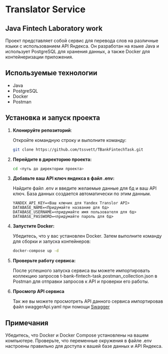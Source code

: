 # Translator Service
## Java Fintech Laboratory work
Проект представляет собой сервис для перевода слов на различные языки с использованием API Яндекса. Он разработан на языке Java и использует PostgreSQL для хранения данных, а также Docker для контейнеризации приложения.

## Используемые технологии

- Java
- PostgreSQL
- Docker
- Postman

## Установка и запуск проекта


1. **Клонируйте репозиторий**:

   Откройте командную строку и выполните команду:
   ```bash
   git clone https://github.com/tssvett/TBankFintechTask.git

2. **Перейдите в директорию проекта:**
    ```bash
    cd <путь до директории проекта>

3. **Добавьте ваш API ключ яндекса в файл .env:**
 
   Найдите файл .env и введите желаемые данные для бд и ваш API ключ.
   База данных создается автоматически по этим данным.
   ```
   YANDEX_API_KEY=<Ваш ключик для Yandex Translor API>
   DATABASE_NAME=<Придумайте название для бд>
   DATABASE_USERNAME=<придумайте имя пользователя для бд>
   DATABASE_PASSWORD=<придумайте пароль для бд>

4. **Запустите Docker:**

   Убедитесь, что у вас установлен Docker. Затем выполните команду для сборки и запуска контейнеров:
   ```bash
   docker-compose up -d

5. **Проверьте работу сервиса:**

    После успешного запуска сервиса вы можете импортировать коллекцию запросов t-bank-fintech-task.postman_collection.json в Postman для отправки запросов к API и проверки его работы.


6. **Просмотр API сервиса**

    Так же вы можете просмотреть API данного сервиса импортировав файл swaggerApi.yaml при помощи [Swagger](https://editor.swagger.io/)
## Примечания
Убедитесь, что Docker и Docker Compose установлены на вашем компьютере.
Проверьте, что переменные окружения в файле .env настроены правильно для доступа к вашей базе данных и API Яндекса.
